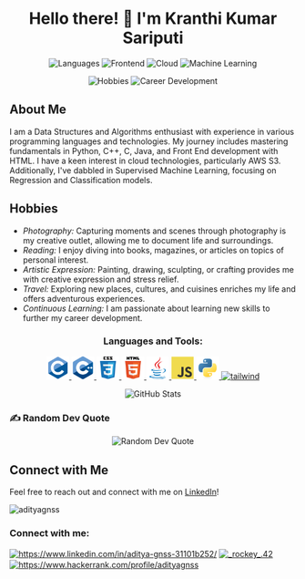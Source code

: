 <h1 align="center">Hello there! 👋 I'm Kranthi Kumar Sariputi</h1>
<p align="center">
  <img src="https://img.shields.io/badge/Languages-Python%20|%20C++%20|%20C%20|%20Java-blue" alt="Languages">
  <img src="https://img.shields.io/badge/Frontend-HTML-orange" alt="Frontend">
  <img src="https://img.shields.io/badge/Cloud-AWS%20|%20S3-yellow" alt="Cloud">
  <img src="https://img.shields.io/badge/ML-Supervised%20|%20Regression%20|%20Classification-green" alt="Machine Learning">
</p>

<p align="center">
  <img src="https://img.shields.io/badge/Hobbies-Photography%20|%20Reading%20|%20Painting%20|%20Traveling-lightgrey" alt="Hobbies">
  <img src="https://img.shields.io/badge/Career%20Development-Learning%20New%20Skills-brightgreen" alt="Career Development">
</p>

## About Me
I am a Data Structures and Algorithms enthusiast with experience in various programming languages and technologies. My journey includes mastering fundamentals in Python, C++, C, Java, and Front End development with HTML. I have a keen interest in cloud technologies, particularly AWS S3. Additionally, I've dabbled in Supervised Machine Learning, focusing on Regression and Classification models.

## Hobbies
- *Photography:* Capturing moments and scenes through photography is my creative outlet, allowing me to document life and surroundings.
- *Reading:* I enjoy diving into books, magazines, or articles on topics of personal interest.
- *Artistic Expression:* Painting, drawing, sculpting, or crafting provides me with creative expression and stress relief.
- *Travel:* Exploring new places, cultures, and cuisines enriches my life and offers adventurous experiences.
- *Continuous Learning:* I am passionate about learning new skills to further my career development.


<h3 align="center">Languages and Tools:</h3>
<p align="center"> <a href="https://www.cprogramming.com/" target="_blank" rel="noreferrer"> <img src="https://raw.githubusercontent.com/devicons/devicon/master/icons/c/c-original.svg" alt="c" width="40" height="40"/> </a> <a href="https://www.w3schools.com/cpp/" target="_blank" rel="noreferrer"> <img src="https://raw.githubusercontent.com/devicons/devicon/master/icons/cplusplus/cplusplus-original.svg" alt="cplusplus" width="40" height="40"/> </a> <a href="https://www.w3schools.com/css/" target="_blank" rel="noreferrer"> <img src="https://raw.githubusercontent.com/devicons/devicon/master/icons/css3/css3-original-wordmark.svg" alt="css3" width="40" height="40"/> </a> <a href="https://www.w3.org/html/" target="_blank" rel="noreferrer"> <img src="https://raw.githubusercontent.com/devicons/devicon/master/icons/html5/html5-original-wordmark.svg" alt="html5" width="40" height="40"/> </a> <a href="https://www.java.com" target="_blank" rel="noreferrer"> <img src="https://raw.githubusercontent.com/devicons/devicon/master/icons/java/java-original.svg" alt="java" width="40" height="40"/> </a> <a href="https://developer.mozilla.org/en-US/docs/Web/JavaScript" target="_blank" rel="noreferrer"> <img src="https://raw.githubusercontent.com/devicons/devicon/master/icons/javascript/javascript-original.svg" alt="javascript" width="40" height="40"/> </a> <a href="https://www.python.org" target="_blank" rel="noreferrer"> <img src="https://raw.githubusercontent.com/devicons/devicon/master/icons/python/python-original.svg" alt="python" width="40" height="40"/> </a> <a href="https://tailwindcss.com/" target="_blank" rel="noreferrer"> <img src="https://www.vectorlogo.zone/logos/tailwindcss/tailwindcss-icon.svg" alt="tailwind" width="40" height="40"/> </a> </p>


<p align="center">
  <img src="https://github-readme-stats.vercel.app/api?username=adityagnss&show_icons=true&locale=en" alt="GitHub Stats" />
</p>



<h3>✍️ Random Dev Quote</h3>
<p align="center">
<img src="https://quotes-github-readme.vercel.app/api?type=horizontal&theme=tokyonight" alt="Random Dev Quote">
</p>

## Connect with Me
Feel free to reach out and connect with me on [LinkedIn](https://github.com/Adityagnss)!

<p align="left"> <img src="https://komarev.com/ghpvc/?username=adityagnss&label=Profile%20views&color=0e75b6&style=flat" alt="adityagnss" /> </p>

<h3 align="left">Connect with me:</h3>
<p align="left">
<a href="https://linkedin.com/in/https://www.linkedin.com/in/aditya-gnss-31101b252/" target="blank"><img align="center" src="https://raw.githubusercontent.com/rahuldkjain/github-profile-readme-generator/master/src/images/icons/Social/linked-in-alt.svg" alt="https://www.linkedin.com/in/aditya-gnss-31101b252/" height="30" width="40" /></a>
<a href="https://instagram.com/_rockey_.42" target="blank"><img align="center" src="https://raw.githubusercontent.com/rahuldkjain/github-profile-readme-generator/master/src/images/icons/Social/instagram.svg" alt="_rockey_.42" height="30" width="40" /></a>
<a href="https://www.hackerrank.com/https://www.hackerrank.com/profile/adityagnss" target="blank"><img align="center" src="https://raw.githubusercontent.com/rahuldkjain/github-profile-readme-generator/master/src/images/icons/Social/hackerrank.svg" alt="https://www.hackerrank.com/profile/adityagnss" height="30" width="40" /></a>
</p>
